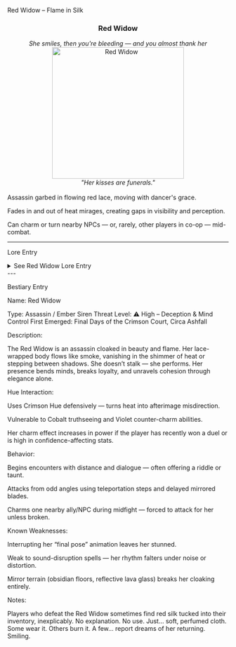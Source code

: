 Red Widow – Flame in Silk

<div align="center">
  <h3>Red Widow</h3>  
  <i>She smiles, then you're bleeding — and you almost thank her</i></br>  
  <img src="../../assets/monsters/red-widow.png" alt="Red Widow" width="300">  
  </br><i>"Her kisses are funerals."</i></br></br>
</div>Assassin garbed in flowing red lace, moving with dancer's grace.

Fades in and out of heat mirages, creating gaps in visibility and perception.

Can charm or turn nearby NPCs — or, rarely, other players in co-op — mid-combat.



---

Lore Entry

<details><summary>See Red Widow Lore Entry</summary>Lore Entry: Found in a perfume-stained letter burned at the corners

> “I saw her only once. She stepped out of the smoke like a poem.”



> "They say she was once the last dancer of the Crimson Court — trained in motion, not murder. But when the war came, she didn’t stop. She changed the music."



> "The Red Widow doesn't fight. She performs. Every blade is a step, every smile a stanza. Her victims never scream. Most of them are already clapping."



> "Some cults claim she carries the Ember Blessing. Others say she’s flame given body. I say she’s grief that never learned to cool."



> "If she looks your way, bow. If she reaches for you… well, at least the dance ends with grace."



> — From a letter never sent, tucked into the pages of “The Burning Waltz”



</details>
---

Bestiary Entry

Name:	Red Widow

Type:	Assassin / Ember Siren
Threat Level:	⚠️ High – Deception & Mind Control
First Emerged:	Final Days of the Crimson Court, Circa Ashfall


Description:

The Red Widow is an assassin cloaked in beauty and flame. Her lace-wrapped body flows like smoke, vanishing in the shimmer of heat or stepping between shadows. She doesn’t stalk — she performs. Her presence bends minds, breaks loyalty, and unravels cohesion through elegance alone.

Hue Interaction:

Uses Crimson Hue defensively — turns heat into afterimage misdirection.

Vulnerable to Cobalt truthseeing and Violet counter-charm abilities.

Her charm effect increases in power if the player has recently won a duel or is high in confidence-affecting stats.


Behavior:

Begins encounters with distance and dialogue — often offering a riddle or taunt.

Attacks from odd angles using teleportation steps and delayed mirrored blades.

Charms one nearby ally/NPC during midfight — forced to attack for her unless broken.


Known Weaknesses:

Interrupting her “final pose” animation leaves her stunned.

Weak to sound-disruption spells — her rhythm falters under noise or distortion.

Mirror terrain (obsidian floors, reflective lava glass) breaks her cloaking entirely.


Notes:

Players who defeat the Red Widow sometimes find red silk tucked into their inventory, inexplicably. No explanation. No use. Just… soft, perfumed cloth. Some wear it. Others burn it. A few… report dreams of her returning. Smiling.



